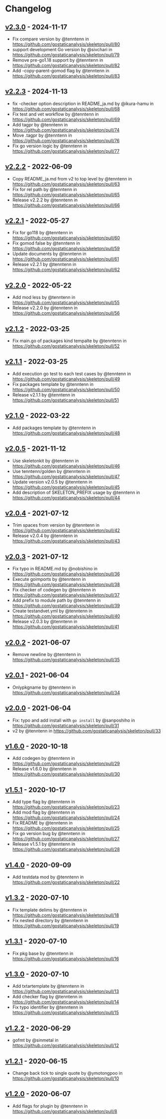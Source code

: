 # Changelog

## [v2.3.0](https://github.com/gostaticanalysis/skeleton/compare/v2.2.3...v2.3.0) - 2024-11-17
- Fix compare version by @tenntenn in https://github.com/gostaticanalysis/skeleton/pull/80
- support development Go version by @sivchari in https://github.com/gostaticanalysis/skeleton/pull/79
- Remove pre-go1.18 support by @tenntenn in https://github.com/gostaticanalysis/skeleton/pull/82
- Add -copy-parent-gomod flag by @tenntenn in https://github.com/gostaticanalysis/skeleton/pull/83

## [v2.2.3](https://github.com/gostaticanalysis/skeleton/compare/v2.2.2...v2.2.3) - 2024-11-13
- fix -checker option description in README_ja.md by @ikura-hamu in https://github.com/gostaticanalysis/skeleton/pull/68
- Fix test and vet workflow by @tenntenn in https://github.com/gostaticanalysis/skeleton/pull/69
- Add tagpr by @tenntenn in https://github.com/gostaticanalysis/skeleton/pull/74
- Move .tagpr by @tenntenn in https://github.com/gostaticanalysis/skeleton/pull/76
- Fix go version logic by @tenntenn in https://github.com/gostaticanalysis/skeleton/pull/77

## [v2.2.2](https://github.com/gostaticanalysis/skeleton/compare/v2.2.1...v2.2.2) - 2022-06-09
- Copy README_ja.md from v2 to top level by @tenntenn in https://github.com/gostaticanalysis/skeleton/pull/63
- Fix for rel path by @tenntenn in https://github.com/gostaticanalysis/skeleton/pull/65
- Release v2.2.2 by @tenntenn in https://github.com/gostaticanalysis/skeleton/pull/66

## [v2.2.1](https://github.com/gostaticanalysis/skeleton/compare/v2.2.0...v2.2.1) - 2022-05-27
- Fix for go118 by @tenntenn in https://github.com/gostaticanalysis/skeleton/pull/60
- Fix gomod false by @tenntenn in https://github.com/gostaticanalysis/skeleton/pull/59
- Update documents by @tenntenn in https://github.com/gostaticanalysis/skeleton/pull/61
- Release v2.2.1 by @tenntenn in https://github.com/gostaticanalysis/skeleton/pull/62

## [v2.2.0](https://github.com/gostaticanalysis/skeleton/compare/v2.1.2...v2.2.0) - 2022-05-22
- Add mod less by @tenntenn in https://github.com/gostaticanalysis/skeleton/pull/55
- Release v2.2.0 by @tenntenn in https://github.com/gostaticanalysis/skeleton/pull/56

## [v2.1.2](https://github.com/gostaticanalysis/skeleton/compare/v2.1.1...v2.1.2) - 2022-03-25
- Fix main.go of packages kind tempalte by @tenntenn in https://github.com/gostaticanalysis/skeleton/pull/52

## [v2.1.1](https://github.com/gostaticanalysis/skeleton/compare/v2.1.0...v2.1.1) - 2022-03-25
- Add execution go test to each test cases by @tenntenn in https://github.com/gostaticanalysis/skeleton/pull/49
- Fix packages template by @tenntenn in https://github.com/gostaticanalysis/skeleton/pull/50
- Release v2.1.1 by @tenntenn in https://github.com/gostaticanalysis/skeleton/pull/51

## [v2.1.0](https://github.com/gostaticanalysis/skeleton/compare/v2.0.5...v2.1.0) - 2022-03-22
- Add packages template by @tenntenn in https://github.com/gostaticanalysis/skeleton/pull/48

## [v2.0.5](https://github.com/gostaticanalysis/skeleton/compare/v2.0.4...v2.0.5) - 2021-11-12
- Use skeletonkit by @tenntenn in https://github.com/gostaticanalysis/skeleton/pull/46
- Use tenntenn/golden by @tenntenn in https://github.com/gostaticanalysis/skeleton/pull/47
- Update version v2.0.5 by @tenntenn in https://github.com/gostaticanalysis/skeleton/pull/45
- Add description of SKELETON_PREFIX usage by @tenntenn in https://github.com/gostaticanalysis/skeleton/pull/44

## [v2.0.4](https://github.com/gostaticanalysis/skeleton/compare/v2.0.3...v2.0.4) - 2021-07-12
- Trim spaces from version by @tenntenn in https://github.com/gostaticanalysis/skeleton/pull/42
- Release v2.0.4 by @tenntenn in https://github.com/gostaticanalysis/skeleton/pull/43

## [v2.0.3](https://github.com/gostaticanalysis/skeleton/compare/v2.0.2...v2.0.3) - 2021-07-12
- Fix typo in README.md by @nobishino in https://github.com/gostaticanalysis/skeleton/pull/36
- Execute goimports by @tenntenn in https://github.com/gostaticanalysis/skeleton/pull/38
- Fix checker of codegen by @tenntenn in https://github.com/gostaticanalysis/skeleton/pull/37
- Add prefix to module path by @tenntenn in https://github.com/gostaticanalysis/skeleton/pull/39
- Create testandvet.yml by @tenntenn in https://github.com/gostaticanalysis/skeleton/pull/40
- Release v2.0.3 by @tenntenn in https://github.com/gostaticanalysis/skeleton/pull/41

## [v2.0.2](https://github.com/gostaticanalysis/skeleton/compare/v2.0.1...v2.0.2) - 2021-06-07
- Remove newline by @tenntenn in https://github.com/gostaticanalysis/skeleton/pull/35

## [v2.0.1](https://github.com/gostaticanalysis/skeleton/compare/v2.0.0...v2.0.1) - 2021-06-04
- Onlypkgname by @tenntenn in https://github.com/gostaticanalysis/skeleton/pull/34

## [v2.0.0](https://github.com/gostaticanalysis/skeleton/compare/v1.6.0...v2.0.0) - 2021-06-04
- Fix: typo and add install with `go install` by @sanposhiho in https://github.com/gostaticanalysis/skeleton/pull/31
- v2 by @tenntenn in https://github.com/gostaticanalysis/skeleton/pull/33

## [v1.6.0](https://github.com/gostaticanalysis/skeleton/compare/v1.5.1...v1.6.0) - 2020-10-18
- Add codegen by @tenntenn in https://github.com/gostaticanalysis/skeleton/pull/29
- Release v1.6.0 by @tenntenn in https://github.com/gostaticanalysis/skeleton/pull/30

## [v1.5.1](https://github.com/gostaticanalysis/skeleton/compare/v1.4.0...v1.5.1) - 2020-10-17
- Add type flag by @tenntenn in https://github.com/gostaticanalysis/skeleton/pull/23
- Add mod flag by @tenntenn in https://github.com/gostaticanalysis/skeleton/pull/24
- Fix README by @tenntenn in https://github.com/gostaticanalysis/skeleton/pull/25
- Fix go version bug by @tenntenn in https://github.com/gostaticanalysis/skeleton/pull/27
- Release v1.5.1 by @tenntenn in https://github.com/gostaticanalysis/skeleton/pull/28

## [v1.4.0](https://github.com/gostaticanalysis/skeleton/compare/v1.3.2...v1.4.0) - 2020-09-09
- Add testdata mod by @tenntenn in https://github.com/gostaticanalysis/skeleton/pull/22

## [v1.3.2](https://github.com/gostaticanalysis/skeleton/compare/v1.3.1...v1.3.2) - 2020-07-10
- Fix template delims by @tenntenn in https://github.com/gostaticanalysis/skeleton/pull/18
- Fix nested directory by @tenntenn in https://github.com/gostaticanalysis/skeleton/pull/19

## [v1.3.1](https://github.com/gostaticanalysis/skeleton/compare/v1.3.0...v1.3.1) - 2020-07-10
- Fix pkg base by @tenntenn in https://github.com/gostaticanalysis/skeleton/pull/16

## [v1.3.0](https://github.com/gostaticanalysis/skeleton/compare/v1.2.2...v1.3.0) - 2020-07-10
- Add txtartemplate by @tenntenn in https://github.com/gostaticanalysis/skeleton/pull/13
- Add checker flag by @tenntenn in https://github.com/gostaticanalysis/skeleton/pull/14
- Fix typo identifier by @tenntenn in https://github.com/gostaticanalysis/skeleton/pull/15

## [v1.2.2](https://github.com/gostaticanalysis/skeleton/compare/v1.2.1...v1.2.2) - 2020-06-29
- gofmt by @sinmetal in https://github.com/gostaticanalysis/skeleton/pull/12

## [v1.2.1](https://github.com/gostaticanalysis/skeleton/compare/v1.2.0...v1.2.1) - 2020-06-15
- Change back tick to single quote by @ymotongpoo in https://github.com/gostaticanalysis/skeleton/pull/10

## [v1.2.0](https://github.com/gostaticanalysis/skeleton/compare/v1.1.1...v1.2.0) - 2020-06-07
- Add flags for plugin by @tenntenn in https://github.com/gostaticanalysis/skeleton/pull/8
